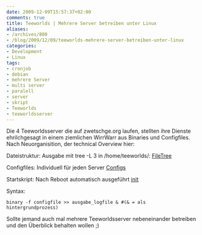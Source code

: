 ```yaml
---
date: 2009-12-09T15:57:37+02:00
comments: true
title: Teeworlds | Mehrere Server betreiben unter Linux
aliases:
- /archives/800
- /blog/2009/12/09/teeworlds-mehrere-server-betreiben-unter-linux
categories:
- Development
- Linux
tags:
- cronjob
- debian
- mehrere Server
- multi server
- paralell
- server
- skript
- Teeworlds
- teeworldsserver
---
```


Die 4 Teeworldsserver die auf zwetschge.org laufen, stellten ihre Dienste
ehrilchgesagt in einem ziemlichen WirrWarr aus Binaries und Configfiles.
Nach Neuorganisition, der technical Overview hier:

Dateistruktur:
Ausgabe mit tree -L 3 in /home/teeworlds/:
[FileTree](/uploads/2009/09/4)

Configfiles:
Individuell für jeden Server
[Configs](/uploads/2009/09/3)

Startskript:
Nach Reboot automatisch ausgeführt
[init](/uploads/2009/09/2)

Syntax:

    binary -f configfile >> ausgabe_logfile & #(& = als hintergrundprozess)

Sollte jemand auch mal mehrere Teeworldsserver nebeneinander betreiben und
den Überblick behalten wollen ;)
